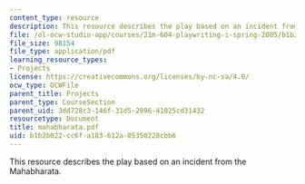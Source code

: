 ```yaml
---
content_type: resource
description: This resource describes the play based on an incident from the Mahabharata.
file: /ol-ocw-studio-app/courses/21m-604-playwriting-i-spring-2005/b1b2b022cc6fa183612a05350228cbb6_mahabharata.pdf
file_size: 98154
file_type: application/pdf
learning_resource_types:
- Projects
license: https://creativecommons.org/licenses/by-nc-sa/4.0/
ocw_type: OCWFile
parent_title: Projects
parent_type: CourseSection
parent_uid: 3dd728c3-146f-31d5-2996-41025cd31432
resourcetype: Document
title: mahabharata.pdf
uid: b1b2b022-cc6f-a183-612a-05350228cbb6
---
```

This resource describes the play based on an incident from the Mahabharata.